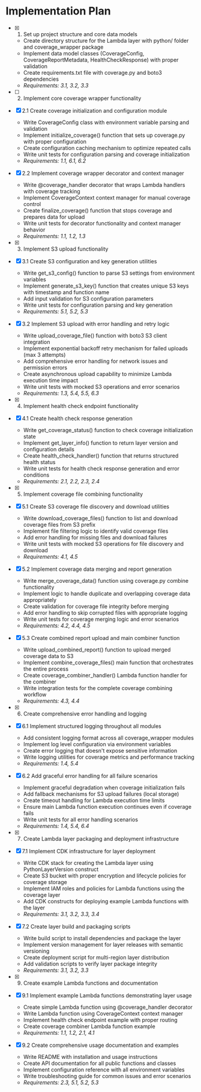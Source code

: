 # Implementation Plan

- [x] 1. Set up project structure and core data models

  - Create directory structure for the Lambda layer with python/ folder and coverage_wrapper package
  - Implement data model classes (CoverageConfig, CoverageReportMetadata, HealthCheckResponse) with proper validation
  - Create requirements.txt file with coverage.py and boto3 dependencies
  - _Requirements: 3.1, 3.2, 3.3_

- [ ] 2. Implement core coverage wrapper functionality
- [x] 2.1 Create coverage initialization and configuration module

  - Write CoverageConfig class with environment variable parsing and validation
  - Implement initialize_coverage() function that sets up coverage.py with proper configuration
  - Create configuration caching mechanism to optimize repeated calls
  - Write unit tests for configuration parsing and coverage initialization
  - _Requirements: 1.1, 6.1, 6.2_

- [x] 2.2 Implement coverage wrapper decorator and context manager

  - Write @coverage_handler decorator that wraps Lambda handlers with coverage tracking
  - Implement CoverageContext context manager for manual coverage control
  - Create finalize_coverage() function that stops coverage and prepares data for upload
  - Write unit tests for decorator functionality and context manager behavior
  - _Requirements: 1.1, 1.2, 1.3_

- [x] 3. Implement S3 upload functionality
- [x] 3.1 Create S3 configuration and key generation utilities

  - Write get_s3_config() function to parse S3 settings from environment variables
  - Implement generate_s3_key() function that creates unique S3 keys with timestamp and function name
  - Add input validation for S3 configuration parameters
  - Write unit tests for configuration parsing and key generation
  - _Requirements: 5.1, 5.2, 5.3_

- [x] 3.2 Implement S3 upload with error handling and retry logic

  - Write upload_coverage_file() function with boto3 S3 client integration
  - Implement exponential backoff retry mechanism for failed uploads (max 3 attempts)
  - Add comprehensive error handling for network issues and permission errors
  - Create asynchronous upload capability to minimize Lambda execution time impact
  - Write unit tests with mocked S3 operations and error scenarios
  - _Requirements: 1.3, 5.4, 5.5, 6.3_

- [x] 4. Implement health check endpoint functionality
- [x] 4.1 Create health check response generation

  - Write get_coverage_status() function to check coverage initialization state
  - Implement get_layer_info() function to return layer version and configuration details
  - Create health_check_handler() function that returns structured health status
  - Write unit tests for health check response generation and error conditions
  - _Requirements: 2.1, 2.2, 2.3, 2.4_

- [x] 5. Implement coverage file combining functionality
- [x] 5.1 Create S3 coverage file discovery and download utilities

  - Write download_coverage_files() function to list and download coverage files from S3 prefix
  - Implement file filtering logic to identify valid coverage files
  - Add error handling for missing files and download failures
  - Write unit tests with mocked S3 operations for file discovery and download
  - _Requirements: 4.1, 4.5_

- [x] 5.2 Implement coverage data merging and report generation

  - Write merge_coverage_data() function using coverage.py combine functionality
  - Implement logic to handle duplicate and overlapping coverage data appropriately
  - Create validation for coverage file integrity before merging
  - Add error handling to skip corrupted files with appropriate logging
  - Write unit tests for coverage merging logic and error scenarios
  - _Requirements: 4.2, 4.4, 4.5_

- [x] 5.3 Create combined report upload and main combiner function

  - Write upload_combined_report() function to upload merged coverage data to S3
  - Implement combine_coverage_files() main function that orchestrates the entire process
  - Create coverage_combiner_handler() Lambda function handler for the combiner
  - Write integration tests for the complete coverage combining workflow
  - _Requirements: 4.3, 4.4_

- [x] 6. Create comprehensive error handling and logging
- [x] 6.1 Implement structured logging throughout all modules

  - Add consistent logging format across all coverage_wrapper modules
  - Implement log level configuration via environment variables
  - Create error logging that doesn't expose sensitive information
  - Write logging utilities for coverage metrics and performance tracking
  - _Requirements: 1.4, 5.4_

- [x] 6.2 Add graceful error handling for all failure scenarios

  - Implement graceful degradation when coverage initialization fails
  - Add fallback mechanisms for S3 upload failures (local storage)
  - Create timeout handling for Lambda execution time limits
  - Ensure main Lambda function execution continues even if coverage fails
  - Write unit tests for all error handling scenarios
  - _Requirements: 1.4, 5.4, 6.4_

- [x] 7. Create Lambda layer packaging and deployment infrastructure
- [x] 7.1 Implement CDK infrastructure for layer deployment

  - Write CDK stack for creating the Lambda layer using PythonLayerVersion construct
  - Create S3 bucket with proper encryption and lifecycle policies for coverage storage
  - Implement IAM roles and policies for Lambda functions using the coverage layer
  - Add CDK constructs for deploying example Lambda functions with the layer
  - _Requirements: 3.1, 3.2, 3.3, 3.4_

- [x] 7.2 Create layer build and packaging scripts

  - Write build script to install dependencies and package the layer
  - Implement version management for layer releases with semantic versioning
  - Create deployment script for multi-region layer distribution
  - Add validation scripts to verify layer package integrity
  - _Requirements: 3.1, 3.2, 3.3_

- [x] 9. Create example Lambda functions and documentation
- [x] 9.1 Implement example Lambda functions demonstrating layer usage

  - Create simple Lambda function using @coverage_handler decorator
  - Write Lambda function using CoverageContext context manager
  - Implement health check endpoint example with proper routing
  - Create coverage combiner Lambda function example
  - _Requirements: 1.1, 1.2, 2.1, 4.1_

- [x] 9.2 Create comprehensive usage documentation and examples

  - Write README with installation and usage instructions
  - Create API documentation for all public functions and classes
  - Implement configuration reference with all environment variables
  - Write troubleshooting guide for common issues and error scenarios
  - _Requirements: 2.3, 5.1, 5.2, 5.3_
